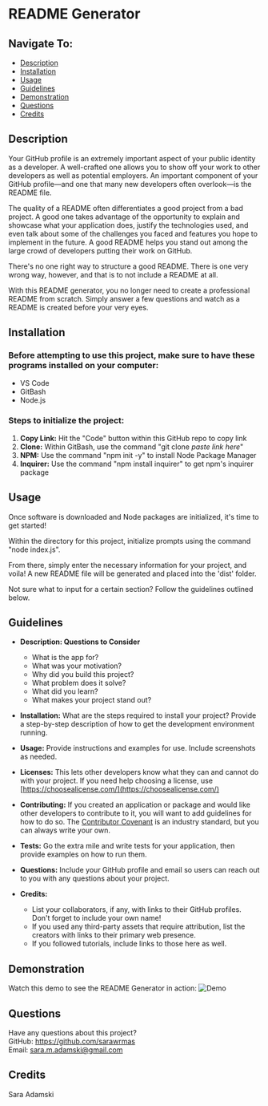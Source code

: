 # README Generator

## Navigate To:
* [Description](#description)
* [Installation](#installation)
* [Usage](#usage)
* [Guidelines](#guidelines)
* [Demonstration](#demonstration)
* [Questions](#questions)
* [Credits](#credits)

## Description 

Your GitHub profile is an extremely important aspect of your public identity as a developer. A well-crafted one allows you to show off your work to other developers as well as potential employers. An important component of your GitHub profile—and one that many new developers often overlook—is the README file.

The quality of a README often differentiates a good project from a bad project. A good one takes advantage of the opportunity to explain and showcase what your application does, justify the technologies used, and even talk about some of the challenges you faced and features you hope to implement in the future. A good README helps you stand out among the large crowd of developers putting their work on GitHub.

There's no one right way to structure a good README. There is one very wrong way, however, and that is to not include a README at all.

With this README generator, you no longer need to create a professional README from scratch. Simply answer a few questions and watch as a README is created before your very eyes.

## Installation

### Before attempting to use this project, make sure to have these programs installed on your computer:  
* VS Code  
* GitBash  
* Node.js  

### Steps to initialize the project:  
1. **Copy Link:** Hit the "Code" button within this GitHub repo to copy link
1. **Clone:** Within GitBash, use the command "git clone *paste link here*"
1. **NPM:** Use the command "npm init -y" to install Node Package Manager
1. **Inquirer:** Use the command "npm install inquirer" to get npm's inquirer package

## Usage
Once software is downloaded and Node packages are initialized, it's time to get started!

Within the directory for this project, initialize prompts using the command "node index.js".

From there, simply enter the necessary information for your project, and voila! A new README file will be generated and placed into the 'dist' folder.

Not sure what to input for a certain section? Follow the guidelines outlined below.

## Guidelines

* **Description: Questions to Consider**
    * What is the app for?
    * What was your motivation?
    * Why did you build this project?
    * What problem does it solve?
    * What did you learn?
    * What makes your project stand out?

* **Installation:** What are the steps required to install your project? Provide a step-by-step description of how to get the development environment running.

* **Usage:** Provide instructions and examples for use. Include screenshots as needed.

* **Licenses:** This lets other developers know what they can and cannot do with your project. If you need help choosing a license, use [https://choosealicense.com/](https://choosealicense.com/)

* **Contributing:** If you created an application or package and would like other developers to contribute to it, you will want to add guidelines for how to do so. The [Contributor Covenant](https://www.contributor-covenant.org/) is an industry standard, but you can always write your own.

* **Tests:** Go the extra mile and write tests for your application, then provide examples on how to run them.

* **Questions:** Include your GitHub profile and email so users can reach out to you with any questions about your project.

* **Credits:** 
    * List your collaborators, if any, with links to their GitHub profiles. Don't forget to include your own name!
    * If you used any third-party assets that require attribution, list the creators with links to their primary web presence.
    * If you followed tutorials, include links to those here as well.

## Demonstration
Watch this demo to see the README Generator in action:
![Demo](https://www.youtube.com/watch?v=iDUiKBdE1U8)

## Questions

Have any questions about this project?  
GitHub: https://github.com/sarawrmas  
Email: sara.m.adamski@gmail.com

## Credits
Sara Adamski